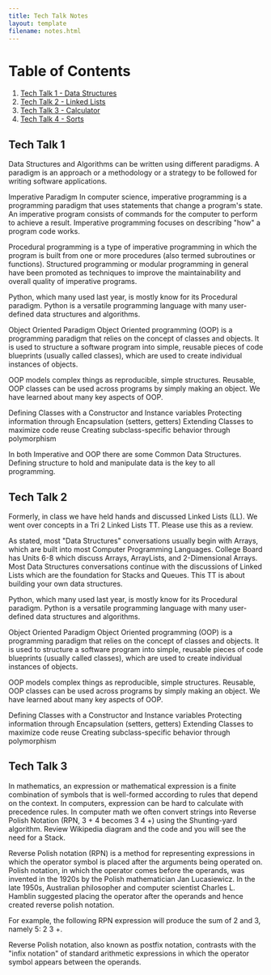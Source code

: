 ```yaml
---
title: Tech Talk Notes
layout: template
filename: notes.html
--- 
```

# Table of Contents
1. [Tech Talk 1 - Data Structures](#tech-talk-1)
2. [Tech Talk 2 - Linked Lists](#tech-talk-2)
3. [Tech Talk 3 - Calculator](#tech-talk-3)
4. [Tech Talk 4 - Sorts](#tech-talk-4)

## Tech Talk 1
Data Structures and Algorithms can be written using different paradigms. A paradigm is an approach or a methodology or a strategy to be followed for writing software applications.

Imperative Paradigm
In computer science, imperative programming is a programming paradigm that uses statements that change a program's state. An imperative program consists of commands for the computer to perform to achieve a result. Imperative programming focuses on describing "how" a program code works.

Procedural programming is a type of imperative programming in which the program is built from one or more procedures (also termed subroutines or functions). Structured programming or modular programming in general have been promoted as techniques to improve the maintainability and overall quality of imperative programs.

Python, which many used last year, is mostly know for its Procedural paradigm. Python is a versatile programming language with many user-defined data structures and algorithms.

Object Oriented Paradigm
Object Oriented programming (OOP) is a programming paradigm that relies on the concept of classes and objects. It is used to structure a software program into simple, reusable pieces of code blueprints (usually called classes), which are used to create individual instances of objects.

OOP models complex things as reproducible, simple structures. Reusable, OOP classes can be used across programs by simply making an object. We have learned about many key aspects of OOP.

Defining Classes with a Constructor and Instance variables
Protecting information through Encapsulation (setters, getters)
Extending Classes to maximize code reuse
Creating subclass-specific behavior through polymorphism

In both Imperative and OOP there are some Common Data Structures. Defining structure to hold and manipulate data is the key to all programming.

## Tech Talk 2
Formerly, in class we have held hands and discussed Linked Lists (LL). We went over concepts in a Tri 2 Linked Lists TT. Please use this as a review.

As stated, most "Data Structures" conversations usually begin with Arrays, which are built into most Computer Programming Languages. College Board has Units 6-8 which discuss Arrays, ArrayLists, and 2-Dimensional Arrays. Most Data Structures conversations continue with the discussions of Linked Lists which are the foundation for Stacks and Queues. This TT is about building your own data structures.


Python, which many used last year, is mostly know for its Procedural paradigm. Python is a versatile programming language with many user-defined data structures and algorithms.

Object Oriented Paradigm
Object Oriented programming (OOP) is a programming paradigm that relies on the concept of classes and objects. It is used to structure a software program into simple, reusable pieces of code blueprints (usually called classes), which are used to create individual instances of objects.

OOP models complex things as reproducible, simple structures. Reusable, OOP classes can be used across programs by simply making an object. We have learned about many key aspects of OOP.

Defining Classes with a Constructor and Instance variables
Protecting information through Encapsulation (setters, getters)
Extending Classes to maximize code reuse
Creating subclass-specific behavior through polymorphism

## Tech Talk 3
In mathematics, an expression or mathematical expression is a finite combination of symbols that is well-formed according to rules that depend on the context.
In computers, expression can be hard to calculate with precedence rules. In computer math we often convert strings into Reverse Polish Notation (RPN, 3 + 4 becomes 3 4 +) using the Shunting-yard algorithm. Review Wikipedia diagram and the code and you will see the need for a Stack.

Reverse Polish notation (RPN) is a method for representing expressions in which the operator symbol is placed after the arguments being operated on. Polish notation, in which the operator comes before the operands, was invented in the 1920s by the Polish mathematician Jan Lucasiewicz. In the late 1950s, Australian philosopher and computer scientist Charles L. Hamblin suggested placing the operator after the operands and hence created reverse polish notation.

For example, the following RPN expression will produce the sum of 2 and 3, namely 5: 2 3 +.

Reverse Polish notation, also known as postfix notation, contrasts with the "infix notation" of standard arithmetic expressions in which the operator symbol appears between the operands.